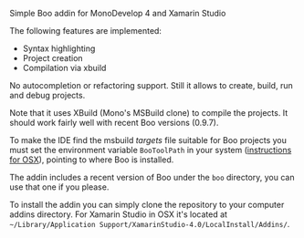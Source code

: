 Simple Boo addin for MonoDevelop 4 and Xamarin Studio

The following features are implemented:

 - Syntax highlighting
 - Project creation
 - Compilation via xbuild

No autocompletion or refactoring support. Still it allows
to create, build, run and debug projects.

Note that it uses XBuild (Mono's MSBuild clone) to compile
the projects. It should work fairly well with recent Boo
versions (0.9.7).

To make the IDE find the msbuild *targets* file suitable for
Boo projects you must set the environment variable `BooToolPath`
in your system ([instructions for OSX](http://stackoverflow.com/a/588442)),
pointing to where Boo is installed.

The addin includes a recent version of Boo under the `boo` directory,
you can use that one if you please.

To install the addin you can simply clone the repository to your
computer addins directory. For Xamarin Studio in OSX it's located at
`~/Library/Application Support/XamarinStudio-4.0/LocalInstall/Addins/`.


